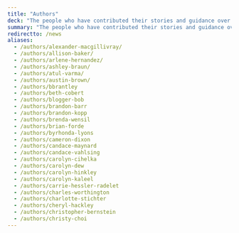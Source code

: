 ```yaml
---
title: "Authors"
deck: "The people who have contributed their stories and guidance over the years."
summary: "The people who have contributed their stories and guidance over the years."
redirectto: /news
aliases: 
  - /authors/alexander-macgillivray/
  - /authors/allison-baker/
  - /authors/arlene-hernandez/
  - /authors/ashley-braun/
  - /authors/atul-varma/
  - /authors/austin-brown/
  - /authors/bbrantley
  - /authors/beth-cobert
  - /authors/blogger-bob
  - /authors/brandon-barr
  - /authors/brandon-kopp
  - /authors/brenda-wensil
  - /authors/brian-forde
  - /authors/byrhonda-lyons
  - /authors/cameron-dixon
  - /authors/candace-maynard
  - /authors/candace-vahlsing
  - /authors/carolyn-cihelka
  - /authors/carolyn-dew
  - /authors/carolyn-hinkley
  - /authors/carolyn-kaleel
  - /authors/carrie-hessler-radelet
  - /authors/charles-worthington
  - /authors/charlotte-stichter
  - /authors/cheryl-hackley
  - /authors/christopher-bernstein
  - /authors/christy-choi
---
```

